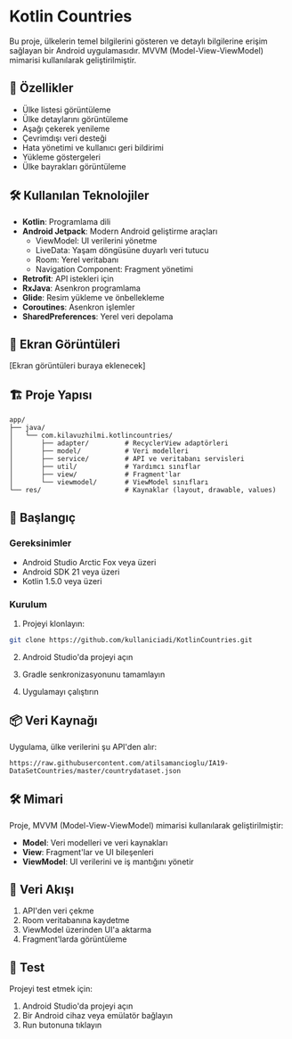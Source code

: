 # Kotlin Countries

Bu proje, ülkelerin temel bilgilerini gösteren ve detaylı bilgilerine erişim sağlayan bir Android uygulamasıdır. MVVM (Model-View-ViewModel) mimarisi kullanılarak geliştirilmiştir.

## 🚀 Özellikler

- Ülke listesi görüntüleme
- Ülke detaylarını görüntüleme
- Aşağı çekerek yenileme
- Çevrimdışı veri desteği
- Hata yönetimi ve kullanıcı geri bildirimi
- Yükleme göstergeleri
- Ülke bayrakları görüntüleme

## 🛠 Kullanılan Teknolojiler

- **Kotlin**: Programlama dili
- **Android Jetpack**: Modern Android geliştirme araçları
  - ViewModel: UI verilerini yönetme
  - LiveData: Yaşam döngüsüne duyarlı veri tutucu
  - Room: Yerel veritabanı
  - Navigation Component: Fragment yönetimi
- **Retrofit**: API istekleri için
- **RxJava**: Asenkron programlama
- **Glide**: Resim yükleme ve önbellekleme
- **Coroutines**: Asenkron işlemler
- **SharedPreferences**: Yerel veri depolama

## 📱 Ekran Görüntüleri

[Ekran görüntüleri buraya eklenecek]

## 🏗 Proje Yapısı

```
app/
├── java/
│   └── com.kilavuzhilmi.kotlincountries/
│       ├── adapter/         # RecyclerView adaptörleri
│       ├── model/           # Veri modelleri
│       ├── service/         # API ve veritabanı servisleri
│       ├── util/            # Yardımcı sınıflar
│       ├── view/            # Fragment'lar
│       └── viewmodel/       # ViewModel sınıfları
└── res/                     # Kaynaklar (layout, drawable, values)
```

## 🚀 Başlangıç

### Gereksinimler

- Android Studio Arctic Fox veya üzeri
- Android SDK 21 veya üzeri
- Kotlin 1.5.0 veya üzeri

### Kurulum

1. Projeyi klonlayın:
```bash
git clone https://github.com/kullaniciadi/KotlinCountries.git
```

2. Android Studio'da projeyi açın

3. Gradle senkronizasyonunu tamamlayın

4. Uygulamayı çalıştırın

## 📦 Veri Kaynağı

Uygulama, ülke verilerini şu API'den alır:
```
https://raw.githubusercontent.com/atilsamancioglu/IA19-DataSetCountries/master/countrydataset.json
```

## 🛠 Mimari

Proje, MVVM (Model-View-ViewModel) mimarisi kullanılarak geliştirilmiştir:

- **Model**: Veri modelleri ve veri kaynakları
- **View**: Fragment'lar ve UI bileşenleri
- **ViewModel**: UI verilerini ve iş mantığını yönetir

## 🔄 Veri Akışı

1. API'den veri çekme
2. Room veritabanına kaydetme
3. ViewModel üzerinden UI'a aktarma
4. Fragment'larda görüntüleme

## 🧪 Test

Projeyi test etmek için:

1. Android Studio'da projeyi açın
2. Bir Android cihaz veya emülatör bağlayın
3. Run butonuna tıklayın


